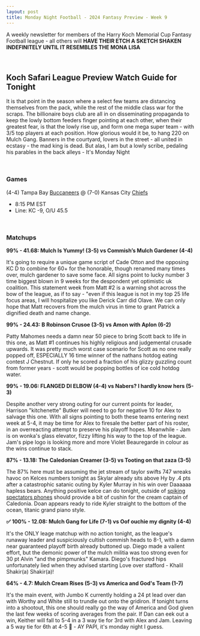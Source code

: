 ```yaml
---
layout: post
title: Monday Night Football - 2024 Fantasy Preview - Week 9
---
```


A weekly newsletter for members of the Harry Koch Memorial Cup Fantasy Football league - all others will **HAVE THEIR ETCH A SKETCH SHAKEN INDEFINITELY UNTIL IT RESEMBLES THE MONA LISA**

<br/>

## Koch Safari League Preview Watch Guide for Tonight

It is that point in the season where a select few teams are distancing themselves from the pack, while the rest of the middle class war for the scraps. The billionaire boys club are all in on disseminating propaganda to keep the lowly bottom feeders finger pointing at each other, when their greatest fear, is that the lowly rise up, and form one mega super team - with 3/5 top players at each position. How glorious would it be, to hang 220 on Mulch Gang. Banners in the courtyard, lovers in the street - all united in ecstasy - the mad king is dead. But alas, I am but a lowly scribe, pedaling his parables in the back alleys - It's Monday Night

<br/>

### Games
(4-4) Tampa Bay [Buccaneers](https://g.co/kgs/zszhz3i) @ (7-0) Kansas City [Chiefs](https://www.turtlecreekcasino.com/)
* 8:15 PM EST
* Line: KC -9, O/U 45.5


<br/>

### Matchups

**99% - 41.68: Mulch Is Yummy! (3-5) vs Commish’s Mulch Gardener (4-4)**

It's going to require a unique game script of Cade Otton and the opposing KC D to combine for 60+ for the honorable, though renamed many times over, mulch gardener to save some face. All signs point to lucky number 3 time biggest blown in 9 weeks for the despondent yet optimistic uk coalition. This statement week from Matt #2 is a warning shot across the bow of the league, as if to say - "even if this league is not in my top 25 life focus areas, I will hospitalize you like Derick Carr did Olave. We can only hope that Matt recovers from the mulch virus in time to grant Patrick a dignified death and name change.    

**99% - 24.43: B Robinson Crusoe (3-5) vs Amon with Aplon (6-2)**

Patty Mahomes needs a damn near 50 piece to bring Scott back to life in this one, as Matt #1 continues his highly religious and judgemental crusade upwards. It was pretty much worst case scenario for Scott as no one really popped off, ESPECIALLY 16 time winner of the nathans hotdog eating contest J Chestnut. If only he scored a fraction of his glizzy guzzling count from former years - scott would be popping bottles of ice cold hotdog water. 


**99% - 19.06: FLANGED DI ELBOW (4-4) vs Nabers? I hardly know hers (5-3)**

Despite another very strong outing for our current points for leader, Harrison "kitchenette" Butker will need to go for negative 10 for Alex to salvage this one. With all signs pointing to both these teams entering next week at 5-4, it may be time for Alex to firesale the better part of his roster, in an overreacting attempt to preserve his playoff hopes. Meanwhile - Jam is on wonka's glass elevator, fizzy lifting his way to the top of the league. Jam's pipe logo is looking more and more Violet Beauregarde in colour as the wins continue to stack. 

**87% - 13.18: The Caledonian Creamer (3-5) vs Tooting on that zaza (3-5)**

The 87% here must be assuming the jet stream of taylor swifts 747 wreaks havoc on Kelces numbers tonight as Skylar already sits above Hy by .4 pts after a catastrophic satanic outing by Kyler Murray in his win over Daaaaaa hapless bears. Anything positive kelce can do tonight, outside of [spiking spectators phones](https://www.reddit.com/r/sports/comments/1gi4fxv/jason_kelce_smashes_students_phone_after_they/) should provide a bit of cushin for the cream captain of Caledonia. Doan appears ready to ride Kyler straight to the bottom of the ocean, titanic grand piano style. 


**✅ 100% - 12.08: Mulch Gang for Life (7-1) vs Oof ouchie my dignity (4-4)**

It's the ONLY leage matchup with no action tonight, as the league's runaway leader and suspiciously cultish commish heads to 8-1, with a damn near guaranteed playoff birth already buttoned up. Diego made a vailent effort, but the demonic power of the mulch militia was too strong even for 30 pt Alvin "and the pimpmunks" Kamara. Diego's fractured hips unfortunately lied when they advised starting Love over stafford - Khalil Shakir(a) Shakir(a)! 

**64% - 4.7: Mulch Cream Rises (5-3) vs America and God's Team (1-7)**

It's the main event, with Jumbo K currently holding a 24 pt lead over dan with Worthy and White still to trundle out onto the gridiron. If tonight turns into a shootout, this one should really go the way of America and God given the last few weeks of scoring averages from the pair. If Dan can eek out a win, Keither will fall to 5-4 in a 3 way tie for 3rd with Alex and Jam. Leaving a 5 way tie for 6th at 4-5 🤯 - AY PAPI, it's monday night I guess.

<br/>

<div style="display: flex; justify-content: center; margin-top: 20px;">
    <script type="text/javascript" src="https://cdnjs.buymeacoffee.com/1.0.0/button.prod.min.js" 
        data-name="bmc-button" data-slug="pdubslax" data-color="#40DCA5" 
        data-emoji="🏈" data-font="Bree" data-text="Buy me a coffee" 
        data-outline-color="#000000" data-font-color="#ffffff" 
        data-coffee-color="#FFDD00">
    </script>
</div>


<br/>


